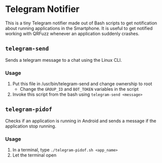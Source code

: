 # Telegram Notifier

This is a tiny Telegram notifier made out of Bash scripts to get notification about running applications in the Smartphone. It is useful to get notified working with QRFuzz whenever an application suddenly crashes.

## `telegram-send`

Sends a telegram message to a chat using the Linux CLI.

### Usage

1. Put this file in /usr/bin/telegram-send and change ownership to root
    - Change the `GROUP_ID` and `BOT_TOKEN` variables in the script
2. Invoke this script from the bash using `telegram-send <message>` 

## `telegram-pidof`

Checks if an application is running in Android and sends a message if the application stop running.

### Usage

1. In a terminal, type `./telegram-pidof.sh <app_name>`
2. Let the terminal open
